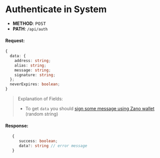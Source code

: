 # Authenticate in System
- **METHOD**: <kbd>POST</kbd>  
- **PATH**: `/api/auth`

#### Request:
```typescript
{
  data: {
    address: string;
    alias: string;
    message: string;
    signature: string;
  };
  neverExpires: boolean;
}
```

>Explanation of Fields:  
>- To get ```data``` you should [sign some message using Zano wallet](https://docs.zano.org/docs/build/rpc-api/wallet-rpc-api/sign_message/) (random string)

#### Response:
```typescript
   {
      success: boolean;
      data?: string // error message 
   }
```